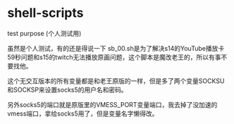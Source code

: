 # shell-scripts
test purpose (个人测试用)

虽然是个人测试，有的还是得说一下
sb_00.sh是为了解决s14的YouTube播放卡59秒问题和s15的twitch无法播放原画问题，这个脚本是魔改老王的，所以有事不要找他。

这个无交互版本的所有变量都是和老王原版的一样，但是多了两个变量SOCKSU和SOCKSP来设置socks5的用户名和密码。

另外socks5的端口就是原版里的VMESS_PORT变量端口，我去掉了没加速的vmess端口，拿给socks5用了，但是变量名字懒得改。
